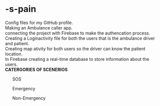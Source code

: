 # -s-pain
Config files for my GitHub profile.<br>
Making an Ambulance caller app.<br>
connecting the project with Firebase to make the authencation process.<br>
Creating a Loginactivity file for both the users that is the ambulance driver and patient.<br>
Creating map ativity for both users so the driver can know the patient location.<br>
In Firebase creating a real-time database to store information about the users.<br>
<b> CATERGORIES OF SCENERIOS </b>
<ul>SOS</ul>
<ul>Emergency</ul>
<ul>Non-Emergency</ul>
